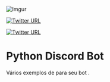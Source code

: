 ![Imgur](https://i.imgur.com/jAJfzJZ.png)

[![Twitter URL](https://img.shields.io/twitter/url/http/shields.io.svg?style=social&logo=twitter)](https://twitter.com/vagner_Stark)

[![Twitter URL](https://img.shields.io/badge/Server-Lado%20Negro-lightgrey.svg)](https://discordapp.com/invite/u6VZTJX)



# Python Discord Bot #
Vários exemplos de para seu bot .



